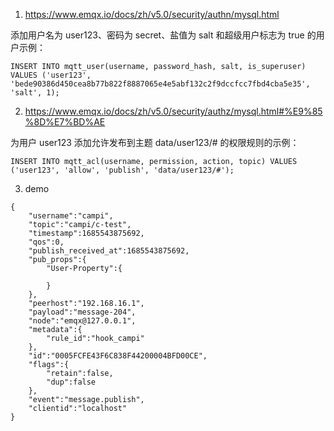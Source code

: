 1. https://www.emqx.io/docs/zh/v5.0/security/authn/mysql.html

添加用户名为 user123、密码为 secret、盐值为 salt 和超级用户标志为 true 的用户示例：
```
INSERT INTO mqtt_user(username, password_hash, salt, is_superuser) VALUES ('user123', 'bede90386d450cea8b77b822f8887065e4e5abf132c2f9dccfcc7fbd4cba5e35', 'salt', 1);
```

2. https://www.emqx.io/docs/zh/v5.0/security/authz/mysql.html#%E9%85%8D%E7%BD%AE

为用户 user123 添加允许发布到主题 data/user123/# 的权限规则的示例：
```
INSERT INTO mqtt_acl(username, permission, action, topic) VALUES ('user123', 'allow', 'publish', 'data/user123/#');
```

3. demo

```
{
    "username":"campi",
    "topic":"campi/c-test",
    "timestamp":1685543875692,
    "qos":0,
    "publish_received_at":1685543875692,
    "pub_props":{
        "User-Property":{

        }
    },
    "peerhost":"192.168.16.1",
    "payload":"message-204",
    "node":"emqx@127.0.0.1",
    "metadata":{
        "rule_id":"hook_campi"
    },
    "id":"0005FCFE43F6C838F44200004BFD00CE",
    "flags":{
        "retain":false,
        "dup":false
    },
    "event":"message.publish",
    "clientid":"localhost"
}
```
